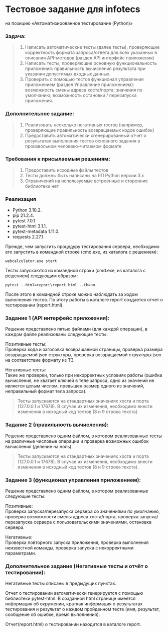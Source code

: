 # Тестовое задание для infotecs
на позицию «Автоматизированное тестирование (Python)»

### Задача:

>1)	Написать автоматические тесты (далее тесты), проверяющие корректность формата запроса/ответа для всех указанных в описании API-методов (раздел API интерфейс приложения)
>2)	Написать тесты, проверяющие основную функциональность приложения: правильность вычисления результата при указании допустимых входных данных. 
>3)	Проверить с помощью тестов функционал управления приложением (раздел Управление приложением): возможность смены адреса хоста/порта; значения по умолчанию; возможность остановки / перезапуска приложения.

### Дополнительное задание:
> 1) Реализовать несколько негативных тестов (например, проверяющие правильность возвращаемых кодов ошибок)
> 2) Предоставить автоматически сгенерированный отчет о результатах выполнения тестов основного задания в произвольном человеко-читаемом формате

### Требования к присылаемым решениям:
> 1)	Предоставить исходные файлы тестов 
> 2)	Тесты должны быть написаны на ЯП Python версии 3.x
> 3)	Ограничений на используемые встроенные и сторонние библиотеки нет

### Реализация
- Python 3.10.2.
- pip 21.2.4.
- pytest 7.0.1.
- pytest-html 3.1.1.
- pytest-metadata 1.11.0.
- requests 2.27.1.

Прежде, чем запустить процедуру тестирования сервера, необходимо его запустить в командной строке (cmd.exe, из каталога с решением):
```
webcalculator.exe start
```
Тесты запускаются из командной строки (cmd.exe, из каталога с решением) следующим образом: 
```
pytest --html=report\report.html --tb=no
```
После этого в командной строке можно наблюдать за ходом выполнения тестов. По итогу работы в каталоге report создается отчет о тестировании (report.html).


### Задание 1 (API интерфейс приложения):

Решение представлено пятью файлами (для каждой операции), в каждом файле реализованы следующие тесты:

Позитивные тесты:  
Проверка кода и заголовка возвращаемой страницы, проверка размера возвращаемой json структуры, проверка возвращаемой структуры json на соответствие формату из ТЗ.

Негативные тесты:  
Такие же проверки, только при некорректных условиях работы (ошибка вычисления, не хватает ключей в теле запроса, одно из значений не является целым числом, превышен размер одного из значений, неправильный формат тела запроса).

> Тесты запускаются на стандартных значениях хоста и порта (127.0.0.1 и 17678). В случае их изменения, необходимо внести изменения в исходный код тестов (8 и 9 строка текста).

### Задание 2 (правильность вычисления):

Решение представлено одним файлом, в котором реализованные тесты на различные числовые операции и проверка возможных ошибок вычисления (деление на ноль).

> Тесты запускаются на стандартных значениях хоста и порта (127.0.0.1 и 17678). В случае их изменения, необходимо внести изменения в исходный код тестов (8 и 9 строка текста).

### Задание 3 (функционал управления приложением):
Решение представлено одним файлом, в котором реализованные следующие тесты:

Позитивные:  
Проверка запуска/перезапуска сервера со значениями по умолчанию, проверка возможности смены адреса хоста/порта, проверка запуска/перезапуска сервера с пользовательскими значениями, остановка сервера.

Негативные:  
Проверка повторного запуска приложения, проверка выполнения неизвестной команды, проверка запуска с некорректными параметрами.



### Дополнительное задание (Негативные тесты и отчёт о тестировании):

Негативные тесты описаны в предыдущих пунктах.

Отчет о тестировании автоматически генерируется с помощью библиотеки pytest-html. В созданной html странице имеется информация об окружении, краткая информация о результатах тестирования и результат о каждом пройденном тесте (имя, результат, сообщение об ошибке, время выполнения).

Отчет(report.html) о тестировании находится в каталоге report.
